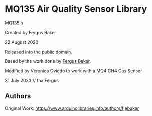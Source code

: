 
# MQ135 Air Quality Sensor Library

MQ135.h

Created by Fergus Baker

22 August 2020

Released into the public domain.


Based by the work done by [Fergus Baker](https://github.com/fjebaker).

Modified by Veronica Oviedo to work with a MQ4 CH4 Gas Sensor

31 July 2023 // thx Fergus

## Authors

Original Work: https://www.arduinolibraries.info/authors/fjebaker